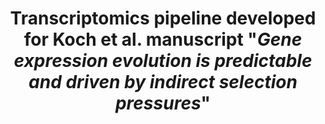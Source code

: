 <h1 align="center">Transcriptomics pipeline developed for Koch et al. manuscript "<em>Gene expression evolution is predictable and driven by indirect selection pressures</em>"</h1>


